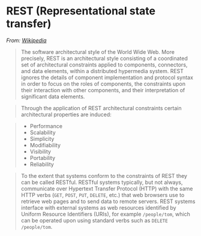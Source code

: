 # REST (Representational state transfer)

*From: [Wikipedia](https://en.wikipedia.org/wiki/Representational_state_transfer)*

> The software architectural style of the World Wide Web. More precisely, REST is an architectural style consisting of a coordinated set of architectural constraints applied to components, connectors, and data elements, within a distributed hypermedia system. REST ignores the details of component implementation and protocol syntax in order to focus on the roles of components, the constraints upon their interaction with other components, and their interpretation of significant data elements.

> Through the application of REST architectural constraints certain architectural properties are induced:

> -   Performance
> -   Scalability
> -   Simplicity
> -   Modifiability
> -   Visibility
> -   Portability
> -   Reliability

> To the extent that systems conform to the constraints of REST they can be called RESTful. RESTful systems typically, but not always, communicate over Hypertext Transfer Protocol (HTTP) with the same HTTP verbs (`GET`, `POST`, `PUT`, `DELETE`, etc.) that web browsers use to retrieve web pages and to send data to remote servers. REST systems interface with external systems as web resources identified by Uniform Resource Identifiers (URIs), for example `/people/tom`, which can be operated upon using standard verbs such as `DELETE` `/people/tom`.
